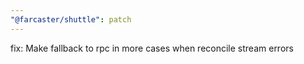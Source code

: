 ```yaml
---
"@farcaster/shuttle": patch
---
```


fix: Make fallback to rpc in more cases when reconcile stream errors
